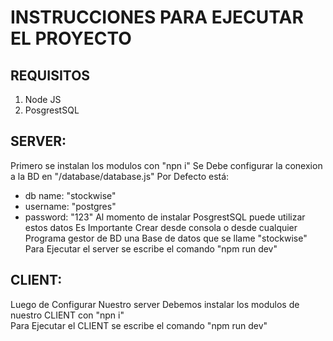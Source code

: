 # INSTRUCCIONES PARA EJECUTAR EL PROYECTO
## REQUISITOS
1. Node JS
2. PosgrestSQL
## SERVER:
Primero se instalan los modulos con "npn i"
Se Debe configurar la conexion a la BD en "/database/database.js" Por Defecto está:  
- db name: "stockwise"
- username: "postgres" 
- password: "123"
Al momento de instalar PosgrestSQL puede utilizar estos datos
Es Importante Crear desde consola o desde cualquier Programa gestor de BD una Base de datos que se llame "stockwise"  
Para Ejecutar el server se escribe el comando "npm run dev"
## CLIENT:  
Luego de Configurar Nuestro server Debemos instalar los modulos de nuestro CLIENT con "npn i"  
Para Ejecutar el CLIENT se escribe el comando "npm run dev"


